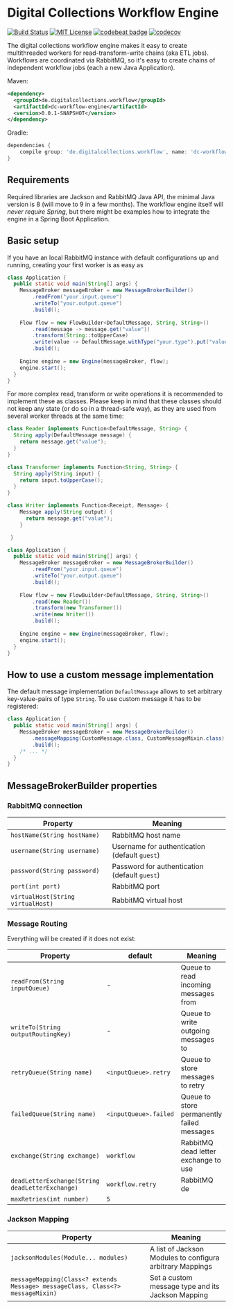 # Digital Collections Workflow Engine

[![Build Status](https://www.travis-ci.org/dbmdz/workflow.svg?branch=master)](https://www.travis-ci.org/dbmdz/workflow)
[![MIT License](https://img.shields.io/badge/license-MIT-blue.svg)](LICENSE)
[![codebeat badge](https://codebeat.co/badges/8a7dab47-377e-428f-a46e-e3f9fb6cf68d)](https://codebeat.co/projects/github-com-dbmdz-workflow-master)
[![codecov](https://codecov.io/gh/dbmdz/workflow/branch/master/graph/badge.svg)](https://codecov.io/gh/dbmdz/workflow)


The digital collections workflow engine makes it easy to create multithreaded workers for read-transform-write chains (aka ETL jobs). Workflows are coordinated via RabbitMQ, so it's easy to create chains of independent workflow jobs (each a new Java Application).

Maven:

```xml
<dependency>
  <groupId>de.digitalcollections.workflow</groupId>
  <artifactId>dc-workflow-engine</artifactId>
  <version>0.0.1-SNAPSHOT</version>
</dependency>
```

Gradle:

```groovy
dependencies {
    compile group: 'de.digitalcollections.workflow', name: 'dc-workflow-engine', version: '0.0.1-SNAPSHOT'
}
``` 
 
 
## Requirements
 
Required libraries are Jackson and RabbitMQ Java API, the minimal Java version is 8 (will move to 9 in a few months). The workflow engine itself will *never require Spring*, but there might be examples how to integrate the engine in a Spring Boot Application. 


## Basic setup

If you have an local RabbitMQ instance with default configurations up and running, creating your first worker is as easy as

```java
class Application {
  public static void main(String[] args) {
    MessageBroker messageBroker = new MessageBrokerBuilder()
        .readFrom("your.input.queue")
        .writeTo("your.output.queue")
        .build();
    
    Flow flow = new FlowBuilder<DefaultMessage, String, String>()
        .read(message -> message.get("value"))
        .transform(String::toUpperCase)
        .write(value -> DefaultMessage.withType("your.type").put("value", value))
        .build();
    
    Engine engine = new Engine(messageBroker, flow);
    engine.start();
  }
}
```

For more complex read, transform or write operations it is recommended to implement these as classes. Please keep in mind that these classes should not keep any state (or do so in a thread-safe way), as they are used from several worker threads at the same time:

```java
class Reader implements Function<DefaultMessage, String> {
  String apply(DefaultMessage message) {
    return message.get("value");
  }
}

class Transformer implements Function<String, String> {
  String apply(String input) {
    return input.toUpperCase();
  }  
}

class Writer implements Function<Receipt, Message> { 
    Message apply(String output) {
      return message.get("value");
    }

 }

class Application {
  public static void main(String[] args) {
    MessageBroker messageBroker = new MessageBrokerBuilder()
        .readFrom("your.input.queue")
        .writeTo("your.output.queue")
        .build();
    
    Flow flow = new FlowBuilder<DefaultMessage, String, String>()
        .read(new Reader())
        .transform(new Transformer())
        .write(new Writer())
        .build();
    
    Engine engine = new Engine(messageBroker, flow);
    engine.start();
  }
}
```

## How to use a custom message implementation

The default message implementation `DefaultMessage` allows to set arbitrary key-value-pairs of type `String`. To use custom message it has to be registered:

```java
class Application {
  public static void main(String[] args) {
    MessageBroker messageBroker = new MessageBrokerBuilder()
        .messageMapping(CustomMessage.class, CustomMessageMixin.class)
        .build();
    /* ... */
  }
}
```  

## MessageBrokerBuilder properties

### RabbitMQ connection

| Property                          | Meaning                                       |
| --------------------------------- | --------------------------------------------- | 
| `hostName(String hostName)`       | RabbitMQ host name                            |
| `username(String username)`       | Username for authentication (default `guest`) |
| `password(String password)`       | Password for authentication (default `guest`) |
| `port(int port)`                  | RabbitMQ port                                 |
| `virtualHost(String virtualHost)` | RabbitMQ virtual host                         |

### Message Routing

Everything will be created if it does not exist:

| Property                                        | default               | Meaning     |
| ----------------------------------------------- | --------------------- | ------------------------------------------ | 
| `readFrom(String inputQueue)`                   | -                     | Queue to read incoming messages from       |
| `writeTo(String outputRoutingKey)`              | -                     | Queue to write outgoing messages to        |
| `retryQueue(String name)`                       | `<inputQueue>.retry`  | Queue to store messages to retry           |
| `failedQueue(String name)`                      | `<inputQueue>.failed` | Queue to store permanently failed messages |
| `exchange(String exchange)`                     | `workflow`            | RabbitMQ dead letter exchange to use       |
| `deadLetterExchange(String deadLetterExchange)` | `workflow.retry`      | RabbitMQ de                                |
| `maxRetries(int number)`                        | `5`                   |                                            |

### Jackson Mapping

| Property                                                                       | Meaning                                                   |
| ------------------------------------------------------------------------------ | --------------------------------------------------------- |
| `jacksonModules(Module... modules)`                                            | A list of Jackson Modules to configura arbitrary Mappings |
| `messageMapping(Class<? extends Message> messageClass, Class<?> messageMixin)` | Set a custom message type and its Jackson Mapping         |
